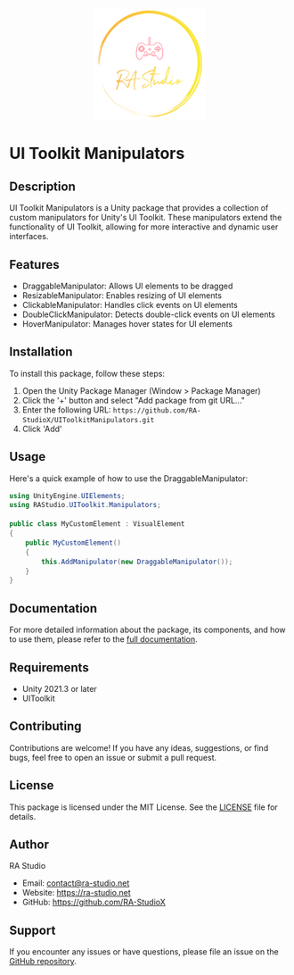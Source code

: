 <p align="center">
    <a href="https://ra-studio.net" target="_blank">
        <img src="Images/RAStudio-logo.svg" alt="RA Studio Logo" width="200"/>
    </a>
</p>

# UI Toolkit Manipulators

## Description

UI Toolkit Manipulators is a Unity package that provides a collection of custom manipulators for Unity's UI Toolkit. These manipulators extend the functionality of UI Toolkit, allowing for more interactive and dynamic user interfaces.

## Features

- DraggableManipulator: Allows UI elements to be dragged
- ResizableManipulator: Enables resizing of UI elements
- ClickableManipulator: Handles click events on UI elements
- DoubleClickManipulator: Detects double-click events on UI elements
- HoverManipulator: Manages hover states for UI elements

## Installation

To install this package, follow these steps:

1. Open the Unity Package Manager (Window > Package Manager)
2. Click the '+' button and select "Add package from git URL..."
3. Enter the following URL: `https://github.com/RA-StudioX/UIToolkitManipulators.git`
4. Click 'Add'

## Usage

Here's a quick example of how to use the DraggableManipulator:

```csharp
using UnityEngine.UIElements;
using RAStudio.UIToolkit.Manipulators;

public class MyCustomElement : VisualElement
{
    public MyCustomElement()
    {
        this.AddManipulator(new DraggableManipulator());
    }
}
```

## Documentation

For more detailed information about the package, its components, and how to use them, please refer to the [full documentation](https://github.com/RA-StudioX/UIToolkitManipulators/blob/main/Documentation~/UIToolkitManipulators.md).

## Requirements

- Unity 2021.3 or later
- UIToolkit

## Contributing

Contributions are welcome! If you have any ideas, suggestions, or find bugs, feel free to open an issue or submit a pull request.

## License

This package is licensed under the MIT License. See the [LICENSE](https://github.com/RA-StudioX/UIToolkitManipulators/blob/main/LICENSE.md) file for details.

## Author

RA Studio

- Email: contact@ra-studio.net
- Website: https://ra-studio.net
- GitHub: https://github.com/RA-StudioX

## Support

If you encounter any issues or have questions, please file an issue on the [GitHub repository](https://github.com/RA-StudioX/UIToolkitManipulators/issues).

